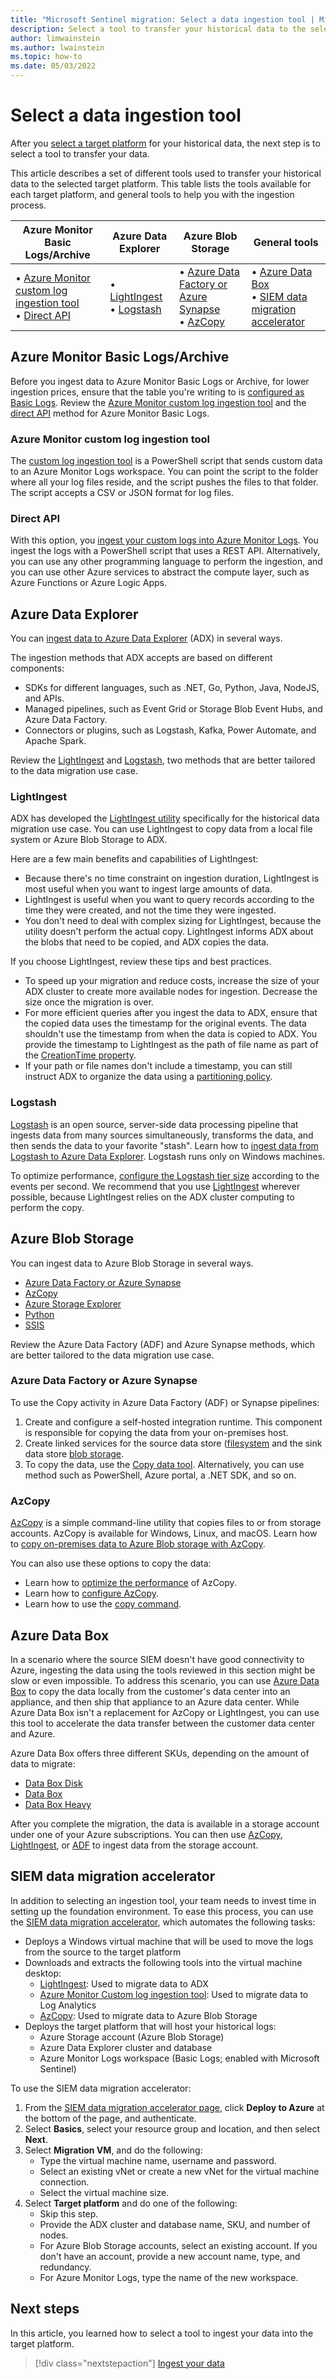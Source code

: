 ```yaml
---
title: "Microsoft Sentinel migration: Select a data ingestion tool | Microsoft Docs"
description: Select a tool to transfer your historical data to the selected target platform.
author: limwainstein
ms.author: lwainstein
ms.topic: how-to
ms.date: 05/03/2022
---
```


# Select a data ingestion tool

After you [select a target platform](migration-ingestion-target-platform.md) for your historical data, the next step is to select a tool to transfer your data.

This article describes a set of different tools used to transfer your historical data to the selected target platform. This table lists the tools available for each target platform, and general tools to help you with the ingestion process.

|Azure Monitor Basic Logs/Archive  |Azure Data Explorer  |Azure Blob Storage  |General tools |
|---------|---------|---------|---------|
|• [Azure Monitor custom log ingestion tool](#azure-monitor-custom-log-ingestion-tool)<br>• [Direct API](#direct-api)     |• [LightIngest](#lightingest)<br>• [Logstash](#logstash) |• [Azure Data Factory or Azure Synapse](#azure-data-factory-or-azure-synapse)<br>• [AzCopy](#azcopy)          |• [Azure Data Box](#azure-data-box)<br> • [SIEM data migration accelerator](#siem-data-migration-accelerator) |

## Azure Monitor Basic Logs/Archive 

Before you ingest data to Azure Monitor Basic Logs or Archive, for lower ingestion prices, ensure that the table you're writing to is [configured as Basic Logs](../azure-monitor/logs/basic-logs-configure.md#check-table-configuration). Review the [Azure Monitor custom log ingestion tool](#azure-monitor-custom-log-ingestion-tool) and the [direct API](#direct-api) method for Azure Monitor Basic Logs. 

### Azure Monitor custom log ingestion tool 

The [custom log ingestion tool](https://github.com/Azure/Azure-Sentinel/tree/master/Tools/CustomLogsIngestion-DCE-DCR) is a PowerShell script that sends custom data to an Azure Monitor Logs workspace. You can point the script to the folder where all your log files reside, and the script pushes the files to that folder. The script accepts a CSV or JSON format for log files. 

### Direct API 

With this option, you [ingest your custom logs into Azure Monitor Logs](../azure-monitor/logs/tutorial-logs-ingestion-portal.md). You ingest the logs with a PowerShell script that uses a REST API. Alternatively, you can use any other programming language to perform the ingestion, and you can use other Azure services to abstract the compute layer, such as Azure Functions or Azure Logic Apps. 

## Azure Data Explorer 

You can [ingest data to Azure Data Explorer](/azure/data-explorer/ingest-data-overview) (ADX) in several ways.

The ingestion methods that ADX accepts are based on different components:
- SDKs for different languages, such as .NET, Go, Python, Java, NodeJS, and APIs.
- Managed pipelines, such as Event Grid or Storage Blob Event Hubs, and Azure Data Factory.
- Connectors or plugins, such as Logstash, Kafka, Power Automate, and Apache Spark.

Review the [LightIngest](#lightingest) and [Logstash](#logstash), two methods that are better tailored to the data migration use case.

### LightIngest

ADX has developed the [LightIngest utility](/azure/data-explorer/lightingest) specifically for the historical data migration use case. You can use LightIngest to copy data from a local file system or Azure Blob Storage to ADX.

Here are a few main benefits and capabilities of LightIngest:

- Because there's no time constraint on ingestion duration, LightIngest is most useful when you want to ingest large amounts of data. 
- LightIngest is useful when you want to query records according to the time they were created, and not the time they were ingested.
- You don't need to deal with complex sizing for LightIngest, because the utility doesn't perform the actual copy. LightIngest informs ADX about the blobs that need to be copied, and ADX copies the data.

If you choose LightIngest, review these tips and best practices.

- To speed up your migration and reduce costs, increase the size of your ADX cluster to create more available nodes for ingestion. Decrease the size once the migration is over.
- For more efficient queries after you ingest the data to ADX, ensure that the copied data uses the timestamp for the original events. The data shouldn't use the timestamp from when the data is copied to ADX. You provide the timestamp to LightIngest as the path of file name as part of the [CreationTime property](/azure/data-explorer/lightingest#how-to-ingest-data-using-creationtime). 
- If your path or file names don't include a timestamp, you can still instruct ADX to organize the data using a [partitioning policy](/azure/data-explorer/kusto/management/partitioningpolicy).

### Logstash 

[Logstash](https://www.elastic.co/products/logstash) is an open source, server-side data processing pipeline that ingests data from many sources simultaneously, transforms the data, and then sends the data to your favorite "stash". Learn how to [ingest data from Logstash to Azure Data Explorer](/azure/data-explorer/ingest-data-logstash). Logstash runs only on Windows machines.

To optimize performance, [configure the Logstash tier size](https://www.elastic.co/guide/en/logstash/current/deploying-and-scaling.html) according to the events per second. We recommend that you use [LightIngest](#lightingest) wherever possible, because LightIngest relies on the ADX cluster computing to perform the copy. 

## Azure Blob Storage

You can ingest data to Azure Blob Storage in several ways. 
- [Azure Data Factory or Azure Synapse](../data-factory/connector-azure-blob-storage.md)
- [AzCopy](../storage/common/storage-use-azcopy-v10.md)
- [Azure Storage Explorer](/azure/architecture/data-science-process/move-data-to-azure-blob-using-azure-storage-explorer)
- [Python](../storage/blobs/storage-quickstart-blobs-python.md)
- [SSIS](/azure/architecture/data-science-process/move-data-to-azure-blob-using-ssis)

Review the Azure Data Factory (ADF) and Azure Synapse methods, which are better tailored to the data migration use case.

### Azure Data Factory or Azure Synapse

To use the Copy activity in Azure Data Factory (ADF) or Synapse pipelines:
1. Create and configure a self-hosted integration runtime. This component is responsible for copying the data from your on-premises host.
1. Create linked services for the source data store ([filesystem](../data-factory/connector-file-system.md?tabs=data-factory#create-a-file-system-linked-service-using-ui) and the sink data store [blob storage](../data-factory/connector-azure-blob-storage.md?tabs=data-factory#create-an-azure-blob-storage-linked-service-using-ui).
3. To copy the data, use the [Copy data tool](../data-factory/quickstart-create-data-factory-copy-data-tool.md). Alternatively, you can use method such as PowerShell, Azure portal, a .NET SDK, and so on.

### AzCopy

[AzCopy](../storage/common/storage-use-azcopy-v10.md) is a simple command-line utility that copies files to or from storage accounts. AzCopy is available for Windows, Linux, and macOS. Learn how to [copy on-premises data to Azure Blob storage with AzCopy](../storage/common/storage-use-azcopy-v10.md). 

You can also use these options to copy the data:
- Learn how to [optimize the performance](../storage/common/storage-use-azcopy-optimize.md) of AzCopy.
- Learn how to [configure AzCopy](../storage/common/storage-ref-azcopy-configuration-settings.md). 
- Learn how to use the [copy command](../storage/common/storage-ref-azcopy-copy.md).

## Azure Data Box

In a scenario where the source SIEM doesn't have good connectivity to Azure, ingesting the data using the tools reviewed in this section might be slow or even impossible. To address this scenario, you can use [Azure Data Box](../databox/data-box-overview.md) to copy the data locally from the customer's data center into an appliance, and then ship that appliance to an Azure data center. While Azure Data Box isn't a replacement for AzCopy or LightIngest, you can use this tool to accelerate the data transfer between the customer data center and Azure.

Azure Data Box offers three different SKUs, depending on the amount of data to migrate: 

- [Data Box Disk](../databox/data-box-disk-overview.md) 
- [Data Box](../databox/data-box-overview.md)
- [Data Box Heavy](../databox/data-box-heavy-overview.md)

After you complete the migration, the data is available in a storage account under one of your Azure subscriptions. You can then use [AzCopy](#azcopy), [LightIngest](#lightingest), or [ADF](#azure-data-factory-or-azure-synapse) to ingest data from the storage account. 

## SIEM data migration accelerator

In addition to selecting an ingestion tool, your team needs to invest time in setting up the foundation environment. To ease this process, you can use the [SIEM data migration accelerator](https://aka.ms/siemdatamigration), which automates the following tasks:

- Deploys a Windows virtual machine that will be used to move the logs from the source to the target platform
- Downloads and extracts the following tools into the virtual machine desktop:
    - [LightIngest](#lightingest): Used to migrate data to ADX
    - [Azure Monitor Custom log ingestion tool](#azure-monitor-custom-log-ingestion-tool): Used to migrate data to Log Analytics
    - [AzCopy](#azcopy): Used to migrate data to Azure Blob Storage
- Deploys the target platform that will host your historical logs:
    - Azure Storage account (Azure Blob Storage)
    - Azure Data Explorer cluster and database
    - Azure Monitor Logs workspace (Basic Logs; enabled with Microsoft Sentinel)

To use the SIEM data migration accelerator:

1. From the [SIEM data migration accelerator page](https://aka.ms/siemdatamigration), click **Deploy to Azure** at the bottom of the page, and authenticate.
1. Select **Basics**, select your resource group and location, and then select **Next**.
1. Select **Migration VM**, and do the following: 
    - Type the virtual machine name, username and password.
    - Select an existing vNet or create a new vNet for the virtual machine connection.
    - Select the virtual machine size.
1. Select **Target platform** and do one of the following:
    - Skip this step.
    - Provide the ADX cluster and database name, SKU, and number of nodes.
    - For Azure Blob Storage accounts, select an existing account. If you don't have an account, provide a new account name, type, and redundancy.
    - For Azure Monitor Logs, type the name of the new workspace.

## Next steps

In this article, you learned how to select a tool to ingest your data into the target platform. 

> [!div class="nextstepaction"]
> [Ingest your data](migration-export-ingest.md)
